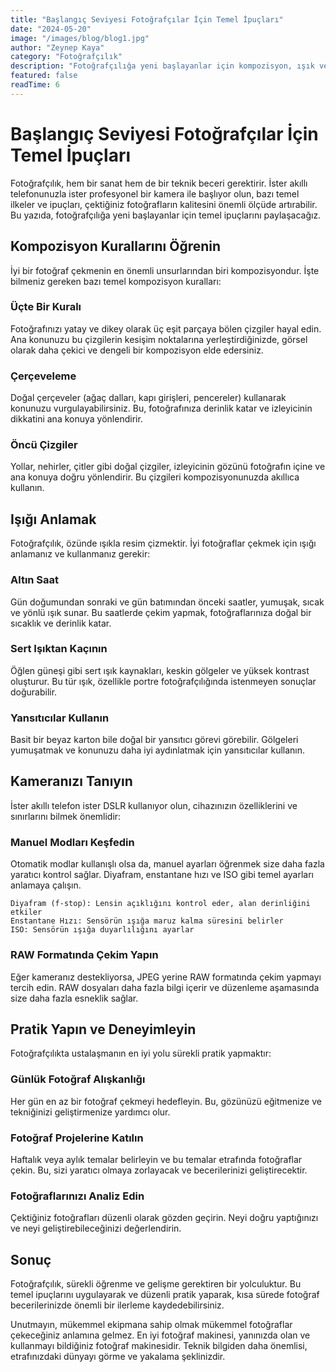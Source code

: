 ```yaml
---
title: "Başlangıç Seviyesi Fotoğrafçılar İçin Temel İpuçları"
date: "2024-05-20"
image: "/images/blog/blog1.jpg"
author: "Zeynep Kaya"
category: "Fotoğrafçılık"
description: "Fotoğrafçılığa yeni başlayanlar için kompozisyon, ışık ve ekipman kullanımı hakkında temel bilgiler ve ipuçları."
featured: false
readTime: 6
---
```


# Başlangıç Seviyesi Fotoğrafçılar İçin Temel İpuçları

Fotoğrafçılık, hem bir sanat hem de bir teknik beceri gerektirir. İster akıllı telefonunuzla ister profesyonel bir kamera ile başlıyor olun, bazı temel ilkeler ve ipuçları, çektiğiniz fotoğrafların kalitesini önemli ölçüde artırabilir. Bu yazıda, fotoğrafçılığa yeni başlayanlar için temel ipuçlarını paylaşacağız.

## Kompozisyon Kurallarını Öğrenin

İyi bir fotoğraf çekmenin en önemli unsurlarından biri kompozisyondur. İşte bilmeniz gereken bazı temel kompozisyon kuralları:

### Üçte Bir Kuralı

Fotoğrafınızı yatay ve dikey olarak üç eşit parçaya bölen çizgiler hayal edin. Ana konunuzu bu çizgilerin kesişim noktalarına yerleştirdiğinizde, görsel olarak daha çekici ve dengeli bir kompozisyon elde edersiniz.

### Çerçeveleme

Doğal çerçeveler (ağaç dalları, kapı girişleri, pencereler) kullanarak konunuzu vurgulayabilirsiniz. Bu, fotoğrafınıza derinlik katar ve izleyicinin dikkatini ana konuya yönlendirir.

### Öncü Çizgiler

Yollar, nehirler, çitler gibi doğal çizgiler, izleyicinin gözünü fotoğrafın içine ve ana konuya doğru yönlendirir. Bu çizgileri kompozisyonunuzda akıllıca kullanın.

## Işığı Anlamak

Fotoğrafçılık, özünde ışıkla resim çizmektir. İyi fotoğraflar çekmek için ışığı anlamanız ve kullanmanız gerekir:

### Altın Saat

Gün doğumundan sonraki ve gün batımından önceki saatler, yumuşak, sıcak ve yönlü ışık sunar. Bu saatlerde çekim yapmak, fotoğraflarınıza doğal bir sıcaklık ve derinlik katar.

### Sert Işıktan Kaçının

Öğlen güneşi gibi sert ışık kaynakları, keskin gölgeler ve yüksek kontrast oluşturur. Bu tür ışık, özellikle portre fotoğrafçılığında istenmeyen sonuçlar doğurabilir.

### Yansıtıcılar Kullanın

Basit bir beyaz karton bile doğal bir yansıtıcı görevi görebilir. Gölgeleri yumuşatmak ve konunuzu daha iyi aydınlatmak için yansıtıcılar kullanın.

## Kameranızı Tanıyın

İster akıllı telefon ister DSLR kullanıyor olun, cihazınızın özelliklerini ve sınırlarını bilmek önemlidir:

### Manuel Modları Keşfedin

Otomatik modlar kullanışlı olsa da, manuel ayarları öğrenmek size daha fazla yaratıcı kontrol sağlar. Diyafram, enstantane hızı ve ISO gibi temel ayarları anlamaya çalışın.

```
Diyafram (f-stop): Lensin açıklığını kontrol eder, alan derinliğini etkiler
Enstantane Hızı: Sensörün ışığa maruz kalma süresini belirler
ISO: Sensörün ışığa duyarlılığını ayarlar
```

### RAW Formatında Çekim Yapın

Eğer kameranız destekliyorsa, JPEG yerine RAW formatında çekim yapmayı tercih edin. RAW dosyaları daha fazla bilgi içerir ve düzenleme aşamasında size daha fazla esneklik sağlar.

## Pratik Yapın ve Deneyimleyin

Fotoğrafçılıkta ustalaşmanın en iyi yolu sürekli pratik yapmaktır:

### Günlük Fotoğraf Alışkanlığı

Her gün en az bir fotoğraf çekmeyi hedefleyin. Bu, gözünüzü eğitmenize ve tekniğinizi geliştirmenize yardımcı olur.

### Fotoğraf Projelerine Katılın

Haftalık veya aylık temalar belirleyin ve bu temalar etrafında fotoğraflar çekin. Bu, sizi yaratıcı olmaya zorlayacak ve becerilerinizi geliştirecektir.

### Fotoğraflarınızı Analiz Edin

Çektiğiniz fotoğrafları düzenli olarak gözden geçirin. Neyi doğru yaptığınızı ve neyi geliştirebileceğinizi değerlendirin.

## Sonuç

Fotoğrafçılık, sürekli öğrenme ve gelişme gerektiren bir yolculuktur. Bu temel ipuçlarını uygulayarak ve düzenli pratik yaparak, kısa sürede fotoğraf becerilerinizde önemli bir ilerleme kaydedebilirsiniz.

Unutmayın, mükemmel ekipmana sahip olmak mükemmel fotoğraflar çekeceğiniz anlamına gelmez. En iyi fotoğraf makinesi, yanınızda olan ve kullanmayı bildiğiniz fotoğraf makinesidir. Teknik bilgiden daha önemlisi, etrafınızdaki dünyayı görme ve yakalama şeklinizdir. 